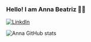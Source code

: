 ### Hello! I am Anna Beatriz 👩‍🚀
[![LinkdIn](https://img.shields.io/badge/LinkedIn-0077B5?style=for-the-badge&logo=linkedin&logoColor=white)](https://linkedin.com/in/anna-beatriz-de-melo-leonardo-0969767a/)

![Anna GitHub stats](https://github-readme-stats.vercel.app/api?username=annabeatriz99&theme=transparent&show_icons=true)


